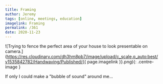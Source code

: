 ```yaml
---
title: Framing
author: Jeremy
tags: [online, meetings, education]
imagelink: Framing
permalink: /361
date: 2020-11-23
---
```


![Trying to fence the perfect area of your house to look presentable on camera.](https://res.cloudinary.com/dh3hm8pb7/image/upload/c_scale,q_auto:best/v1535842782/Handwaving/Published/{{ page.imagelink }}.png){: .centre-image }

If only I could make a "bubble of sound" around me...
